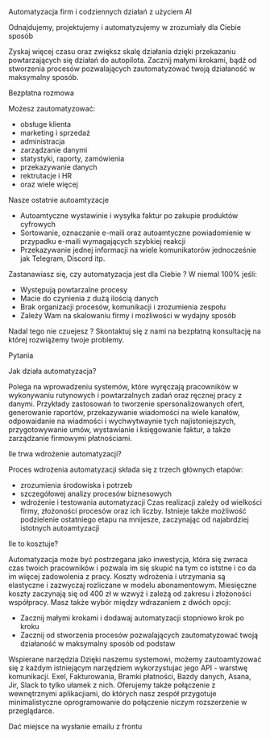 Automatyzacja firm i codziennych działań z użyciem AI

Odnajdujemy, projektujemy i automatyzujemy w zrozumiały dla Ciebie sposób

Zyskaj więcej czasu oraz zwiększ skalę działania dzięki przekazaniu powtarzających się działań do autopilota. Zacznij małymi krokami, bądź od stworzenia procesów pozwalających zautomatyzować twoją działaność w maksymalny sposób.

Bezpłatna rozmowa

Możesz zautomatyzować:
- obsługe klienta
- marketing i sprzedaż
- administracja
- zarządzanie danymi
- statystyki, raporty, zamówienia
- przekazywanie danych
- rektrutacje i HR
- oraz wiele więcej

<!-- Kalkulator oszzcędności i zysków czasu na przestrzeni roku -->

Nasze ostatnie autoamtyzacje
- Autoamtyczne wystawinie i wysyłka faktur po zakupie produktów cyfrowych
- Sortowanie, oznaczanie e-maili oraz autoamtyczne powiadomienie w przypadku e-maili wymagających szybkiej reakcji
- Przekazywanie jednej informacji na wiele komunikatorów jednocześnie jak Telegram, Discord itp.

Zastanawiasz się, czy automatyzacja jest dla Ciebie ? W niemal 100% jeśli:
- Występują powtarzalne procesy
- Macie do czynienia z dużą ilością danych
- Brak organizacji procesów, komunikacji i zrozumienia zespołu
- Zależy Wam na skalowaniu firmy i możliwości w wydajny sposób

Nadal tego nie czuejesz ? Skontaktuj się z nami na bezpłatną konsultację na której rozwiążemy twoje problemy.


Pytania

Jak działa automatyzacja?

Polega na wprowadzeniu systemów, które wyręczają pracowników w wykonywaniu rutynowych i powtarzalnych zadań oraz ręcznej pracy z danymi. Przykłady zastosowań to tworzenie spersonalizowanych ofert, generowanie raportów, przekazywanie wiadomości na wiele kanałów, odpowaidanie na wiadmości i wychwytwaynie tych najistoniejszych, przygotowywanie umów, wystawianie i księgowanie faktur, a także zarządzanie firmowymi płatnościami.

Ile trwa wdrożenie automatyzacji?

Proces wdrożenia automatyzacji składa się z trzech głównych etapów:
- zrozumienia środowiska i potrzeb
- szczegółowej analizy procesów biznesowych
- wdrożenie i testowania automatyzacji
Czas realizacji zależy od wielkości firmy, złożoności procesów oraz ich liczby. Istnieje także możliwość podzielenie ostatniego etapu na mnijesze, zaczynając od najabrdziej istotnych autoamtyzacji

Ile to kosztuje?

Automatyzacja może być postrzegana jako inwestycja, która się zwraca czas twoich pracowników i pozwala im się skupić na tym co iststne i co da im więcej zadowolenia z pracy. Koszty wdrożenia i utrzymania są elastyczne i zazwyczaj rozliczane w modelu abonamentowym. Miesięczne koszty zaczynają się od 400 zł w wzwyż i zależą od zakresu i złożoności współpracy. Masz także wybór między wdrazaniem z dwóch opcji:
- Zacznij małymi krokami i dodawaj automatyzacji stopniowo krok po kroku
- Zacznij od stworzenia procesów pozwalających zautomatyzować twoją działaność w maksymalny sposób od podstaw

Wspierane narzędzia
Dzięki naszemu systemowi, możemy zautoamtyzować się z każdym istniejącym narzędziem wykorzystujac jego API - warstwę komunikacji. Exel, Fakturowania, Bramki płatności, Bazdy danych, Asana, Jir, Slack to tylko ułamek z nich. Oferujemy także połączenie z wewnętrznymi aplikacjiami, do których nasz zespół przygotuje minimalistyczne oprogramowanie do połączenie niczym rozszerzenie w przeglądarce.

<!-- Dać listę ikon firm jakie wspieramy -->

Dać miejsce na wysłanie emailu z frontu
